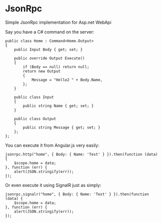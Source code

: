 JsonRpc
=======

Simple JsonRpc implementation for Asp.net WebApi

Say you have a C# command on the server:

    public class Home : Command<Home.Output>
    {
        public Input Body { get; set; }

        public override Output Execute()
        {
            if (Body == null) return null;
            return new Output
            {
                Message = "Hello2 " + Body.Name,
            };
        }

        public class Input
        {
            public string Name { get; set; }
        }

        public class Output
        {
            public string Message { get; set; }
        };
    };

You can execute it from Angular.js very easily:

    jsonrpc.http("home", { Body: { Name: 'Test' } }).then(function (data) {
        $scope.home = data;
    }, function (err) {
        alert(JSON.stringify(err));
    });

Or even execute it using SignalR just as simply:

    jsonrpc.signalr("home", { Body: { Name: 'Test' } }).then(function (data) {
        $scope.home = data;
    }, function (err) {
        alert(JSON.stringify(err));
    });
